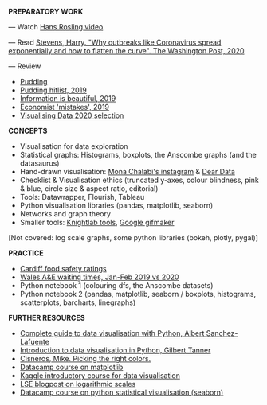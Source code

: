 **PREPARATORY WORK**

— Watch
[Hans Rosling video](https://www.youtube.com/watch?v=hVimVzgtD6w)

— Read
[Stevens, Harry. "Why outbreaks like Coronavirus spread exponentially and how to flatten the curve". The Washington Post, 2020](https://www.washingtonpost.com/graphics/2020/world/corona-simulator/)

— Review
- [Pudding](https://pudding.cool/)
- [Pudding hitlist, 2019](https://pudding.cool/process/pudding-cup-2019/)
- [Information is beautiful, 2019](https://www.informationisbeautifulawards.com/showcase?award=2019&type=awards)
- [Economist 'mistakes', 2019](https://medium.economist.com/mistakes-weve-drawn-a-few-8cdd8a42d368)
- [Visualising Data 2020 selection](https://www.visualisingdata.com/2020/09/best-of-the-visualisation-web-may-2020/)

**CONCEPTS**

- Visualisation for data exploration
- Statistical graphs: Histograms, boxplots, the Anscombe graphs (and the datasaurus)
- Hand-drawn visualisation: [Mona Chalabi's instagram](https://www.instagram.com/monachalabi/?hl=en) & [Dear Data](http://www.dear-data.com/theproject)
- Checklist & Visualisation ethics (truncated y-axes, colour blindness, pink & blue, circle size & aspect ratio, editorial)
- Tools: Datawrapper, Flourish, Tableau
- Python visualisation libraries (pandas, matplotlib, seaborn)
- Networks and graph theory
- Smaller tools: [Knightlab tools](https://knightlab.northwestern.edu/), [Google gifmaker](https://datagifmaker.withgoogle.com/)

[Not covered: log scale graphs, some python libraries (bokeh, plotly, pygal)]


**PRACTICE**

- [Cardiff food safety ratings](https://ratings.food.gov.uk/OpenDataFiles/FHRS556en-GB.xml)
- [Wales A&E waiting times, Jan-Feb 2019 vs 2020](https://statswales.gov.wales/Catalogue/Health-and-Social-Care/NHS-Hospital-Waiting-Times/Accident-and-Emergency/performanceagainst4hourwaitingtimestarget-by-hospital)
- Python notebook 1 (colouring dfs, the Anscombe datasets)
- Python notebook 2 (pandas, matplotlib, seaborn / boxplots, histograms, scatterplots, barcharts, linegraphs)


**FURTHER RESOURCES**

- [Complete guide to data visualisation with Python, Albert Sanchez-Lafuente](https://towardsdatascience.com/complete-guide-to-data-visualization-with-python-2dd74df12b5e)
- [Introduction to data visualisation in Python, Gilbert Tanner](https://towardsdatascience.com/introduction-to-data-visualization-in-python-89a54c97fbed)
- [Cisneros, Mike. Picking the right colors.](http://www.storytellingwithdata.com/blog/2020/5/6/picking-the-right-colors)
- [Datacamp course on matplotlib](https://learn.datacamp.com/courses/introduction-to-data-visualization-with-matplotlib)
- [Kaggle introductory course for data visualisation](https://www.kaggle.com/learn/data-visualization)
- [LSE blogpost on logarithmic scales](https://blogs.lse.ac.uk/covid19/2020/05/19/the-public-doesnt-understand-logarithmic-graphs-often-used-to-portray-covid-19/)
- [Datacamp course on python statistical visualisation (seaborn)](https://learn.datacamp.com/courses/introduction-to-data-visualization-in-python)
